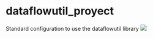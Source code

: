 # dataflowutil_proyect
Standard configuration to use the dataflowutil library
![](https://drive.google.com/uc?id=1HaEUXeOgPo0so8GQBf7S_t6xqXMv43Ef)
